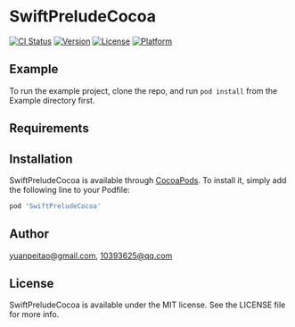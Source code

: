 # SwiftPreludeCocoa

[![CI Status](http://img.shields.io/travis/yuanpeitao@gmail.com/SwiftPreludeCocoa.svg?style=flat)](https://travis-ci.org/yuanpeitao@gmail.com/SwiftPreludeCocoa)
[![Version](https://img.shields.io/cocoapods/v/SwiftPreludeCocoa.svg?style=flat)](http://cocoapods.org/pods/SwiftPreludeCocoa)
[![License](https://img.shields.io/cocoapods/l/SwiftPreludeCocoa.svg?style=flat)](http://cocoapods.org/pods/SwiftPreludeCocoa)
[![Platform](https://img.shields.io/cocoapods/p/SwiftPreludeCocoa.svg?style=flat)](http://cocoapods.org/pods/SwiftPreludeCocoa)

## Example

To run the example project, clone the repo, and run `pod install` from the Example directory first.

## Requirements

## Installation

SwiftPreludeCocoa is available through [CocoaPods](http://cocoapods.org). To install
it, simply add the following line to your Podfile:

```ruby
pod 'SwiftPreludeCocoa'
```

## Author

yuanpeitao@gmail.com, 10393625@qq.com

## License

SwiftPreludeCocoa is available under the MIT license. See the LICENSE file for more info.
